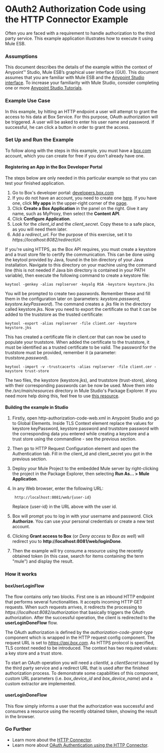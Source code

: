 # OAuth2 Authorization Code using the HTTP Connector Example

Often you are faced with a requirement to handle authorization to the third party service. This example application illustrates how to execute it using Mule ESB.

### Assumptions

This document describes the details of the example within the context of Anypoint™ Studio, Mule ESB’s graphical user interface (GUI). This document assumes that you are familiar with Mule ESB and the [Anypoint Studio interface](http://www.mulesoft.org/documentation/display/current/Anypoint+Studio+Essentials). To increase your familiarity with Mule Studio, consider completing one or more [Anypoint Studio Tutorials](http://www.mulesoft.org/documentation/display/current/Basic+Studio+Tutorial).

### Example Use Case

In this example, by hitting an HTTP endpoint a user will attempt to grant the access to his data at Box Service. For this purpose, OAuth authorization will be triggered. A user will be asked to enter his user name and password. If successful, he can click a button in order to grant the access.  

### Set Up and Run the Example ###

To follow along with the steps in this example, you must have a [box.com](https://app.box.com/files) account, which you can create for free if you don't already have one.

#### Registering an App in the Box Developer Portal ####

The steps below are only needed in this particular example so that you can test your finished application. 

1. Go to Box's developer portal: [developers.box.com](https://developers.box.com/)
1. If you do not have an account, you need to create one [here](https://app.box.com/signup/personal). If you have one, click **My apps** in the upper-right corner of the [page](https://developers.box.com/).
2. Click **Create a Box Application** in the panel on the right. Give it any name, such as MyProxy, then select the **Content API**. 
1. Click **Configure Application**.
1. Look for the *client_id* and the *client_secret*. Copy these to a safe place, as you will need them later.
1. Add a *redirect_url*. For the purpose of this exercise, set it to *https://localhost:8082/redirectUrl*.

If you're using HTTPS, as the Box API requires, you must create a keystore and a trust store file to certify the communication. This can be done using the keytool provided by Java, found in the bin directory of your Java installation. Navigate to this directory on your machine using the command line (this is not needed if Java bin directory is contained in your PATH variable), then execute the following command to create a keystore file:

	keytool -genkey -alias replserver -keyalg RSA -keystore keystore.jks

You will be prompted to create two passwords. Remember these and fill them in the configuration later on (parameters: *keystore.password, keystore.keyPassword*). The command creates a .jks file in the directory called keystore.jks. 
Now you need to export the certificate so that it can be added to the truststore as the trusted certificate: 

	keytool -export -alias replserver -file client.cer -keystore keystore.jks

This has created a certificate file in client.cer that can now be used to populate your truststore. When added the certificate to the truststore, it must be identified as a trusted certificate to be valid. The password for the truststore must be provided, remember it (a parameter: *truststore.password*).

	keytool -import -v -trustcacerts -alias replserver -file client.cer -keystore trust-store

The two files, the keystore (keystore.jks), and truststore (trust-store), along with their corresponding passwords can be now be used. Move them into the */src/main/resources* directory in Mule Studio's Package Explorer.
If you need more help doing this, feel free to use [this resource](http://docs.continuent.com/tungsten-replicator-2.1/deployment-ssl-stores.html#deployment-ssl-stores-own).

#### Building the example in Studio ####

1. Firstly, open http-authorization-code-web.xml in Anypoint Studio and go to Global Elements. Inside TLS Context element replace the values for keystore keyPassword, keystore password  and truststore password with the corresponding data you entered while creating a keystore and a trust store using the commandline - see the previous section.
2. Then go to HTTP Request Configuration element and open the Authentication tab. Fill in the client_id and client_secret you got in the previous section.
2. Deploy your Mule Project to the embedded Mule server by right-clicking the project in the Package Explorer, then selecting **Run As... > Mule Application**.
2. In any Web browser, enter the following URL: 

		http://localhost:8081/web/{user-id}

	Replace {user-id} in the URL above with the user id.
3. Box will prompt you to log in with your username and password. Click **Authorize**. You can use your personal credentials or create a new test account.
4. Clicking **Grant access to Box** (or *Deny access to Box as well*) will redirect you to **http://localhost:8081/web/loginDone**.
5. Then the example will try consume a resource using the recently obtained token (in this case, search for items containing the term "mule") and display the result.
  
### How it works

#### boxUserLoginFlow

The flow contains only two blocks. First one is an inbound HTTP endpoint that performs several functionalities. It accepts incoming HTTP GET requests. When such requests arrives, it redirects the processing to *https://localhost:8082/authorization* that basically triggers the OAuth authorization. After the successful operation, the client is redirected to the **userLoginDoneFlow** flow.  

The OAuth authorization is defined by the *authorization-code-grant-type* component which is wrapped in the HTTP request config component. The request URL is set to *https://api.box.com*. As HTTPS protocol is specified, TLS context needed to be introduced. The context has two required values: a key store and a trust store.  

To start an OAuth operation you will need a *clientId*, a *clientSecret* issued by the third party service and a redirect URL that is used after the finished authorization process. To demonstrate some capabilities of this component, custom URL parameters (i.e. *box_device_id* and *box_device_name*) and a custom extractor are implemented.


#### userLoginDoneFlow

This flow simply informs a user that the authorization was successful and consumes a resource using the recently obtained token, showing the result in the browser.

### Go Further

- Learn more about the [HTTP Connector](http://www.mulesoft.org/documentation/display/current/HTTP+Connector).
- Learn more about [OAuth Authentication using the HTTP Connector](http://www.mulesoft.org/documentation/display/current/Authentication+in+HTTP+Requests#AuthenticationinHTTPRequests-code).